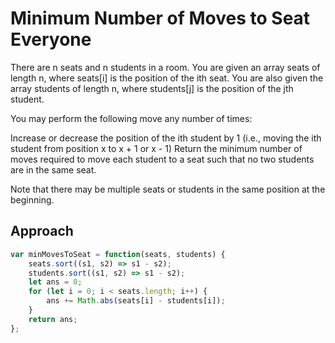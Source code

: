 # Minimum Number of Moves to Seat Everyone

There are n seats and n students in a room. You are given an array seats of length n, where seats[i] is the position of the ith seat. You are also given the array students of length n, where students[j] is the position of the jth student.

You may perform the following move any number of times:

Increase or decrease the position of the ith student by 1 (i.e., moving the ith student from position x to x + 1 or x - 1)
Return the minimum number of moves required to move each student to a seat such that no two students are in the same seat.

Note that there may be multiple seats or students in the same position at the beginning.


## Approach 

``` JavaScript
var minMovesToSeat = function(seats, students) {
    seats.sort((s1, s2) => s1 - s2);
    students.sort((s1, s2) => s1 - s2);
    let ans = 0;
    for (let i = 0; i < seats.length; i++) {
        ans += Math.abs(seats[i] - students[i]);
    }
    return ans;
};
```